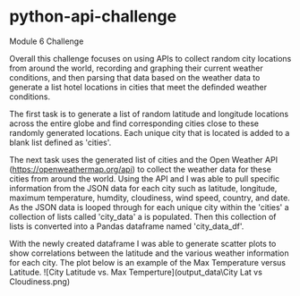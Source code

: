 # python-api-challenge
Module 6 Challenge

Overall this challenge focuses on using APIs to collect random city locations from around the world, recording and graphing their current weather conditions, and then parsing that data based on the weather data to generate a list hotel locations in cities that meet the definded weather conditions.

The first task is to generate a list of random latitude and longitude locations across the entire globe and find corresponding cities close to these randomly generated locations. Each unique city that is located is added to a blank list defined as 'cities'.

The next task uses the generated list of cities and the Open Weather API (https://openweathermap.org/api) to collect the weather data for these cities from around the world. Using the API and I was able to pull specific information from the JSON data for each city such as latitude, longitude, maximum temperature, humdity, cloudiness, wind speed, country, and date. As the JSON data is looped through for each unique city within the 'cities' a collection of lists called 'city_data' a is populated. Then this collection of lists is converted into a Pandas dataframe named 'city_data_df'.

With the newly created dataframe I was able to generate scatter plots to show correlations between the latitude and the various weather information for each city.
The plot below is an example of the Max Temperature versus Latitude.
![City Latitude vs. Max Temperture](output_data\City Lat vs Cloudiness.png)
